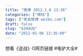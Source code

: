 ```yaml
---
title: "微博 2012.1.6 13:36"
categories: ["嘀咕"]
tags: ["来自微博 weibo.com"]
draft: false
slug: "62HdUQ"
date: "2012-01-06 13:36:00"
---
```


<p>想看《逆战》O网页链接  #电驴大全#  ​​​​</p>
